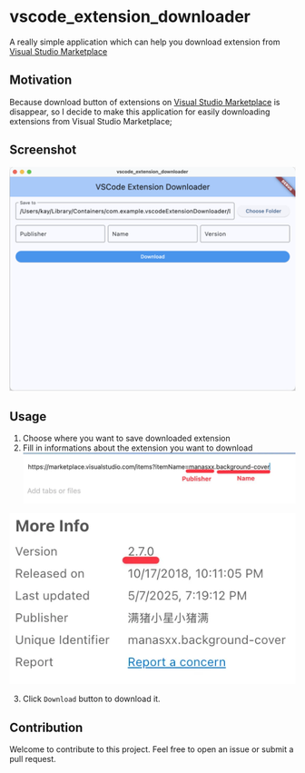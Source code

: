# vscode_extension_downloader

A really simple application which can help you download extension from [Visual Studio Marketplace](https://marketplace.visualstudio.com/)

## Motivation

Because download button of extensions on [Visual Studio Marketplace](https://marketplace.visualstudio.com/) is disappear, so I decide to make this application for easily downloading extensions from Visual Studio Marketplace;

## Screenshot
![Screenshot](./screenshot.png)

## Usage
1. Choose where you want to save downloaded extension
2. Fill in informations about the extension you want to download
![Publisher and Version](./publisher.webp)

![Version](./version.webp)

3. Click `Download` button to download it.

## Contribution
Welcome to contribute to this project. Feel free to open an issue or submit a pull request.

